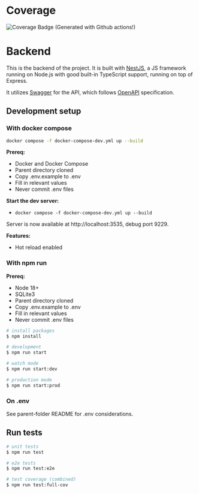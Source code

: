 # Coverage
![Coverage Badge](../../blob/badges/backend/backend/coverage/badges.svg)
(Generated with Github actions!)

# Backend

This is the backend of the project. It is built with [NestJS](https://nestjs.com/), a JS framework running on Node.js with good built-in TypeScript support, running on top of Express. 

It utilizes [Swagger](https://swagger.io/) for the API, which follows [OpenAPI](https://swagger.io/resources/open-api/) specification.

## Development setup

### With docker compose

```bash
docker compose -f docker-compose-dev.yml up --build
```

**Prereq:**
* Docker and Docker Compose
* Parent directory cloned
* Copy .env.example to .env
 * Fill in relevant values
 * Never commit .env files

**Start the dev server:**
* `docker compose -f docker-compose-dev.yml up --build`

Server is now available at http://localhost:3535, debug port 9229.

**Features:**
* Hot reload enabled

### With npm run 

**Prereq:** 
* Node 18+
* SQLite3
* Parent directory cloned
* Copy .env.example to .env
 * Fill in relevant values
 * Never commit .env files

```bash
# install packages
$ npm install

# development
$ npm run start

# watch mode
$ npm run start:dev

# production mode
$ npm run start:prod
```

### On .env

See parent-folder README for .env considerations.

## Run tests

```bash
# unit tests
$ npm run test

# e2e tests
$ npm run test:e2e

# test coverage (combined)
$ npm run test:full-cov
```